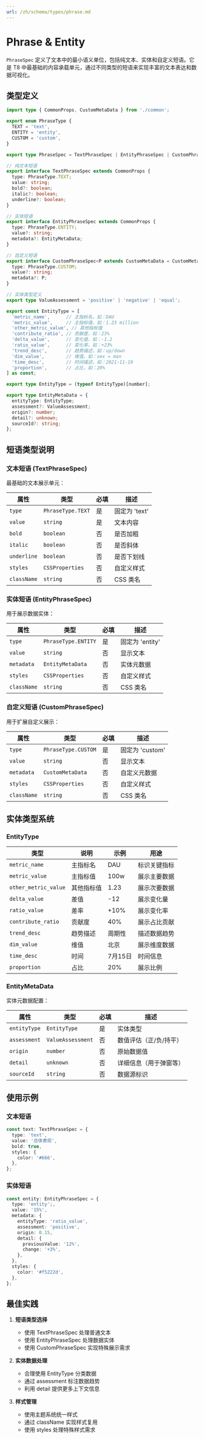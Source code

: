 ```yaml
---
url: /zh/schema/types/phrase.md
---
```


# Phrase & Entity

`PhraseSpec` 定义了文本中的最小语义单位，包括纯文本、实体和自定义短语。它是 T8 中最基础的内容承载单元，通过不同类型的短语来实现丰富的文本表达和数据可视化。

## 类型定义

```ts
import type { CommonProps, CustomMetaData } from './common';

export enum PhraseType {
  TEXT = 'text',
  ENTITY = 'entity',
  CUSTOM = 'custom',
}

export type PhraseSpec = TextPhraseSpec | EntityPhraseSpec | CustomPhraseSpec;

// 纯文本短语
export interface TextPhraseSpec extends CommonProps {
  type: PhraseType.TEXT;
  value: string;
  bold?: boolean;
  italic?: boolean;
  underline?: boolean;
}

// 实体短语
export interface EntityPhraseSpec extends CommonProps {
  type: PhraseType.ENTITY;
  value?: string;
  metadata?: EntityMetaData;
}

// 自定义短语
export interface CustomPhraseSpec<P extends CustomMetaData = CustomMetaData> extends CommonProps {
  type: PhraseType.CUSTOM;
  value?: string;
  metadata?: P;
}

// 实体类型定义
export type ValueAssessment = 'positive' | 'negative' | 'equal';

export const EntityType = [
  'metric_name',      // 主指标名，如：DAU
  'metric_value',     // 主指标值，如：1.23 million
  'other_metric_value', // 其他指标值
  'contribute_ratio', // 贡献度，如：23%
  'delta_value',      // 变化值，如：-1.2
  'ratio_value',      // 变化率，如：+23%
  'trend_desc',       // 趋势描述，如：up/down
  'dim_value',        // 维值，如：sex = man
  'time_desc',        // 时间描述，如：2021-11-19
  'proportion',       // 占比，如：20%
] as const;

export type EntityType = (typeof EntityType)[number];

export type EntityMetaData = {
  entityType: EntityType;
  assessment?: ValueAssessment;
  origin?: number;
  detail?: unknown;
  sourceId?: string;
};
```

## 短语类型说明

### 文本短语 (TextPhraseSpec)

最基础的文本展示单元：

| 属性 | 类型 | 必填 | 描述 |
|------|------|------|------|
| `type` | `PhraseType.TEXT` | 是 | 固定为 'text' |
| `value` | `string` | 是 | 文本内容 |
| `bold` | `boolean` | 否 | 是否加粗 |
| `italic` | `boolean` | 否 | 是否斜体 |
| `underline` | `boolean` | 否 | 是否下划线 |
| `styles` | `CSSProperties` | 否 | 自定义样式 |
| `className` | `string` | 否 | CSS 类名 |

### 实体短语 (EntityPhraseSpec)

用于展示数据实体：

| 属性 | 类型 | 必填 | 描述 |
|------|------|------|------|
| `type` | `PhraseType.ENTITY` | 是 | 固定为 'entity' |
| `value` | `string` | 否 | 显示文本 |
| `metadata` | `EntityMetaData` | 否 | 实体元数据 |
| `styles` | `CSSProperties` | 否 | 自定义样式 |
| `className` | `string` | 否 | CSS 类名 |

### 自定义短语 (CustomPhraseSpec)

用于扩展自定义展示：

| 属性 | 类型 | 必填 | 描述 |
|------|------|------|------|
| `type` | `PhraseType.CUSTOM` | 是 | 固定为 'custom' |
| `value` | `string` | 否 | 显示文本 |
| `metadata` | `CustomMetaData` | 否 | 自定义元数据 |
| `styles` | `CSSProperties` | 否 | 自定义样式 |
| `className` | `string` | 否 | CSS 类名 |

## 实体类型系统

### EntityType

| 类型 | 说明 | 示例 | 用途 |
|------|------|------|------|
| `metric_name` | 主指标名 | DAU | 标识关键指标 |
| `metric_value` | 主指标值 | 100w | 展示主要数据 |
| `other_metric_value` | 其他指标值 | 1.23 | 展示次要数据 |
| `delta_value` | 差值 | -12 | 展示变化量 |
| `ratio_value` | 差率 | +10% | 展示变化率 |
| `contribute_ratio` | 贡献度 | 40% | 展示占比贡献 |
| `trend_desc` | 趋势描述 | 周期性 | 描述数据趋势 |
| `dim_value` | 维值 | 北京 | 展示维度数据 |
| `time_desc` | 时间 | 7月15日 | 时间信息 |
| `proportion` | 占比 | 20% | 展示比例 |

### EntityMetaData

实体元数据配置：

| 属性 | 类型 | 必填 | 描述 |
|------|------|------|------|
| `entityType` | `EntityType` | 是 | 实体类型 |
| `assessment` | `ValueAssessment` | 否 | 数值评估（正/负/持平）|
| `origin` | `number` | 否 | 原始数据值 |
| `detail` | `unknown` | 否 | 详细信息（用于弹窗等）|
| `sourceId` | `string` | 否 | 数据源标识 |

## 使用示例

### 文本短语

```ts
const text: TextPhraseSpec = {
  type: 'text',
  value: '总体表现',
  bold: true,
  styles: {
    color: '#666',
  },
};
```

### 实体短语

```ts
const entity: EntityPhraseSpec = {
  type: 'entity';,
  value: '15%',
  metadata: {
    entityType: 'ratio_value',
    assessment: 'positive',
    origin: 0.15,
    detail: {
      previousValue: '12%',
      change: '+3%',
    },
  },
  styles: {
    color: '#f5222d',
  },
};
```

## 最佳实践

1. **短语类型选择**
   * 使用 TextPhraseSpec 处理普通文本
   * 使用 EntityPhraseSpec 处理数据实体
   * 使用 CustomPhraseSpec 实现特殊展示需求

2. **实体数据处理**
   * 合理使用 EntityType 分类数据
   * 通过 assessment 标注数据趋势
   * 利用 detail 提供更多上下文信息

3. **样式管理**
   * 使用主题系统统一样式
   * 通过 className 实现样式复用
   * 使用 styles 处理特殊样式需求
